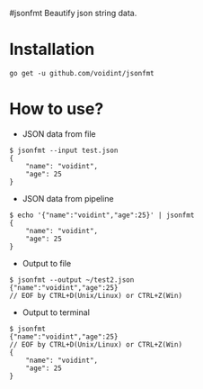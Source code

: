 #jsonfmt
Beautify json string data.

# Installation
```
go get -u github.com/voidint/jsonfmt
```

# How to use?
- JSON data from file
```
$ jsonfmt --input test.json
{
	"name": "voidint",
	"age": 25
}
```

- JSON data from pipeline
```
$ echo '{"name":"voidint","age":25}' | jsonfmt
{
	"name": "voidint",
	"age": 25
}
```

- Output to file
```
$ jsonfmt --output ~/test2.json
{"name":"voidint","age":25}
// EOF by CTRL+D(Unix/Linux) or CTRL+Z(Win)
```

- Output to terminal
```
$ jsonfmt
{"name":"voidint","age":25}
// EOF by CTRL+D(Unix/Linux) or CTRL+Z(Win)
{
	"name": "voidint",
	"age": 25
}
```


